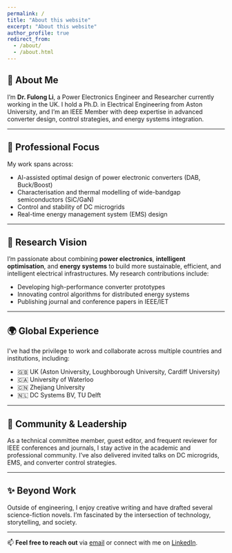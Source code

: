 ```yaml
---
permalink: /
title: "About this website"
excerpt: "About this website"
author_profile: true
redirect_from: 
  - /about/
  - /about.html
---
```


## 👋 About Me

I’m **Dr. Fulong Li**, a Power Electronics Engineer and Researcher currently working in the UK. 
I hold a Ph.D. in Electrical Engineering from Aston University, and I’m an IEEE Member with deep expertise in advanced converter design, control strategies, and energy systems integration.

---

## 💼 Professional Focus

My work spans across:
- AI-assisted optimal design of power electronic converters (DAB, Buck/Boost)
- Characterisation and thermal modelling of wide-bandgap semiconductors (SiC/GaN)
- Control and stability of DC microgrids
- Real-time energy management system (EMS) design

---

## 🔬 Research Vision

I’m passionate about combining **power electronics**, **intelligent optimisation**, and **energy systems** to build more sustainable, efficient, and intelligent electrical infrastructures. My research contributions include:
- Developing high-performance converter prototypes
- Innovating control algorithms for distributed energy systems
- Publishing journal and conference papers in IEEE/IET

---

## 🌍 Global Experience

I've had the privilege to work and collaborate across multiple countries and institutions, including:
- 🇬🇧 UK (Aston University, Loughborough University, Cardiff University)
- 🇨🇦 University of Waterloo
- 🇨🇳 Zhejiang University
- 🇳🇱 DC Systems BV, TU Delft

---

## 🎤 Community & Leadership

As a technical committee member, guest editor, and frequent reviewer for IEEE conferences and journals, I stay active in the academic and professional community. I’ve also delivered invited talks on DC microgrids, EMS, and converter control strategies.

---

## ✨ Beyond Work

Outside of engineering, I enjoy creative writing and have drafted several science-fiction novels. I’m fascinated by the intersection of technology, storytelling, and society.

---

📫 **Feel free to reach out** via [email](mailto:fulong.li@ieee.org) or connect with me on [LinkedIn](https://www.linkedin.com/in/fulong-li-6bb443127/).



[//]: # ()
[//]: # (About me )

[//]: # (-)

[//]: # ()
[//]: # (Fulong Li &#40;Member, IEEE&#41; received his B.S. degree in electrical engineering from Yangzhou University, Yangzhou, China, in 2015, and his Ph.D. degree from Aston University, Birmingham, U.K., in 2019. He is currently a power electronics engineer at CSA Catapult. Prior to joining CSA Catapult, he worked as a Research Associate at Loughborough University, Loughborough, U.K. )

[//]: # ()
[//]: # (His research interests and expertise include SiC/GaN switching device characterization and reliability testing; the design, control and stability analysis of power electronics converters, and their applications in DC microgrids, and the design of energy management systems &#40;EMS&#41; for microgrids, such as optimal power flow control for PV, battery, fuel cell, etc.)
